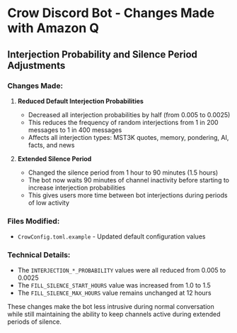 # Crow Discord Bot - Changes Made with Amazon Q

## Interjection Probability and Silence Period Adjustments

### Changes Made:
1. **Reduced Default Interjection Probabilities**
   - Decreased all interjection probabilities by half (from 0.005 to 0.0025)
   - This reduces the frequency of random interjections from 1 in 200 messages to 1 in 400 messages
   - Affects all interjection types: MST3K quotes, memory, pondering, AI, facts, and news

2. **Extended Silence Period**
   - Changed the silence period from 1 hour to 90 minutes (1.5 hours)
   - The bot now waits 90 minutes of channel inactivity before starting to increase interjection probabilities
   - This gives users more time between bot interjections during periods of low activity

### Files Modified:
- `CrowConfig.toml.example` - Updated default configuration values

### Technical Details:
- The `INTERJECTION_*_PROBABILITY` values were all reduced from 0.005 to 0.0025
- The `FILL_SILENCE_START_HOURS` value was increased from 1.0 to 1.5
- The `FILL_SILENCE_MAX_HOURS` value remains unchanged at 12 hours

These changes make the bot less intrusive during normal conversation while still maintaining the ability to keep channels active during extended periods of silence.
